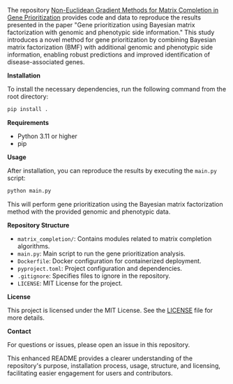 The repository [Non-Euclidean Gradient Methods for Matrix Completion in Gene Prioritization](https://github.com/azimgivron/Non-Euclidean-Gradient-Methods-for-Matrix-Completion-in-Gene-Prioritization) provides code and data to reproduce the results presented in the paper "Gene prioritization using Bayesian matrix factorization with genomic and phenotypic side information." This study introduces a novel method for gene prioritization by combining Bayesian matrix factorization (BMF) with additional genomic and phenotypic side information, enabling robust predictions and improved identification of disease-associated genes.

**Installation**

To install the necessary dependencies, run the following command from the root directory:

```bash
pip install .
```

**Requirements**

- Python 3.11 or higher
- pip

**Usage**

After installation, you can reproduce the results by executing the `main.py` script:

```bash
python main.py
```

This will perform gene prioritization using the Bayesian matrix factorization method with the provided genomic and phenotypic data.

**Repository Structure**

- `matrix_completion/`: Contains modules related to matrix completion algorithms.
- `main.py`: Main script to run the gene prioritization analysis.
- `Dockerfile`: Docker configuration for containerized deployment.
- `pyproject.toml`: Project configuration and dependencies.
- `.gitignore`: Specifies files to ignore in the repository.
- `LICENSE`: MIT License for the project.

**License**

This project is licensed under the MIT License. See the [LICENSE](LICENSE) file for more details.

**Contact**

For questions or issues, please open an issue in this repository.

This enhanced README provides a clearer understanding of the repository's purpose, installation process, usage, structure, and licensing, facilitating easier engagement for users and contributors. 